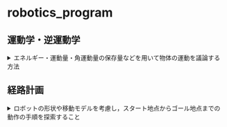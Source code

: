 # robotics_program

[](ここから運動学・逆運動学-------------------------------------------------------------------------------------)
## 運動学・逆運動学
<details>
  <summary> エネルギー・運動量・角運動量の保存量などを用いて物体の運動を議論する方法 </summary>
  
  ## 運動学
  ロボットアームの「各関節の角度」から「手先の座標」を求める問題
  ## 逆運動学
  ロボットアームの「手先の座標」から「各関節の角度」を求める問題 
  ### プログラム
  |  プログラム名 |  説明  |
  | ---- | ---- |
  | inverse_kinematics.py | 2軸のアームの逆運動学．「現在の各関節の角度」と「手先の目標位置」を入力すると，「各関節の角度」を計算して，図として出力する．|
  | 3link_inverse_kinematics.py | 3軸のアームの逆運動学．「現在の各関節の角度」と「手先の目標位置」を入力すると，「各関節の角度」を計算して，図として出力する．  |
  | anime_inverse_kinematics.py | 2軸のアームの逆運動学．「現在の各関節の角度」と「手先の目標位置」を入力すると，「各関節の角度」を計算して，その過程をmp4で保存．|
  
</details>


[](ここまで運動学・逆運動学-------------------------------------------------------------------------------------)

[](ここから経路計画-------------------------------------------------------------------------------------)

## 経路計画
<details>
  <summary> ロボットの形状や移動モデルを考慮し，スタート地点からゴール地点までの動作の手順を探索すること </summary>
  
  ## ランダムサンプリング
  ### プログラミング
  |　プログラミング名　|　説明　|
  | ---- | ---- |
  | rrt_star.py | RRT&#42;を実行する　|
  
</details>

